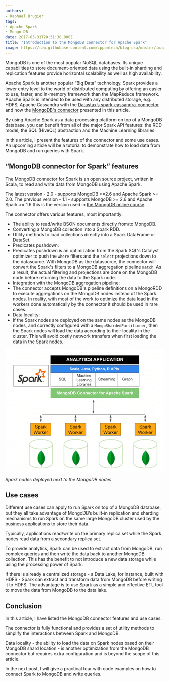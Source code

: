 ```yaml
---
authors:
- Raphael Brugier
tags:
- Apache Spark
- Mongo DB
date: 2017-03-31T20:31:38.000Z
title: "Introduction to the MongoDB connector for Apache Spark"
image: https://raw.githubusercontent.com/ippontech/blog-usa/master/images/2017/04/MongoDB-and-Apache-Spark-Blog--2-.png
---
```


MongoDB is one of the most popular NoSQL databases. Its unique capabilities to store document-oriented data using the built-in sharding and replication features provide horizontal scalability as well as high availability.

Apache Spark is another popular “Big Data” technology. Spark provides a lower entry level to the world of distributed computing by offering an easier to use, faster, and in-memory framework than the MapReduce framework. Apache Spark is intended to be used with any distributed storage, e.g. HDFS, Apache Cassandra with the [Datastax’s spark-cassandra-connector](https://github.com/datastax/spark-cassandra-connector) and now the [MongoDB's connector](https://docs.mongodb.com/spark-connector/v2.0/) presented in this article.

By using Apache Spark as a data processing platform on top of a MongoDB database, you can benefit from all of the major Spark API features: the RDD model, the SQL (HiveQL) abstraction and the Machine Learning libraries.

In this article, I present the features of the connector and some use cases. An upcoming article will be a tutorial to demonstrate how to load data from MongoDB and run queries with Spark.

## “MongoDB connector for Spark” features
The MongoDB connector for Spark is an open source project, written in Scala, to read and write data from MongoDB using Apache Spark.

The latest version - 2.0 - supports MongoDB >=2.6 and Apache Spark >= 2.0. The previous version - 1.1 - supports MongoDB >= 2.6 and Apache Spark >= 1.6 this is the version used in [the MongoDB online course](https://university.mongodb.com/courses/M233/about).

The connector offers various features, most importantly:

- The ability to read/write BSON documents directly from/to MongoDB.
- Converting a MongoDB collection into a Spark RDD.
- Utility methods to load collections directly into a Spark DataFrame or DataSet.
- Predicates pushdown:
 - Predicates pushdown is an optimization from the Spark SQL's Catalyst optimizer to push the `where` filters and the `select` projections down to the datasource.
With MongoDB as the datasource, the connector will convert the Spark's filters to a MongoDB aggregation pipeline `match`.
As a result, the actual filtering and projections are done on the MongoDB node before returning the data to the Spark node.
- Integration with the MongoDB aggregation pipeline:
 - The connector accepts MongoDB's pipeline definitions on a MongoRDD to execute aggregations on the MongoDB nodes instead of the Spark nodes.
In reality, with most of the work to optimize the data load in the workers done automatically by the connector it should be used in rare cases.
- Data locality:
 - If the Spark nodes are deployed on the same nodes as the MongoDB nodes, and correctly configured with a `MongoShardedPartitioner`, then the Spark nodes will load the data according to their locality in the cluster. This will avoid costly network transfers when first loading the data in the Spark nodes.

![](https://raw.githubusercontent.com/ippontech/blog-usa/master/images/2017/03/mongodbsparkconnector.png)

*Spark nodes deployed next to the MongoDB nodes*

## Use cases
Different use cases can apply to run Spark on top of a MongoDB database, but they all take advantage of MongoDB’s built-in replication and sharding mechanisms to run Spark on the same large MongoDB cluster used by the business applications to store their data.

Typically, applications read/write on the primary replica set while the Spark nodes read data from a secondary replica set.

To provide analytics, Spark can be used to extract data from MongoDB, run complex queries and then write the data back to another MongoDB collection. This has the benefit to not introduce a new data storage while using the processing power of Spark.

If there is already a centralized storage - a Data Lake, for instance, built with HDFS - Spark can extract and transform data from MongoDB before writing it to HDFS. The advantage is to use Spark as a simple and effective ETL tool to move the data from MongoDB to the data lake.

## Conclusion
In this article, I have listed the MongoDB connector features and use cases.

The connector is fully functional and provides a set of utility methods to simplify the interactions between Spark and MongoDB.

Data locality - the ability to load the data on Spark nodes based on their MongoDB shard location - is another optimization from the MongoDB connector but requires extra configuration and is beyond the scope of this article.

In the next post, I will give a practical tour with code examples on how to connect Spark to MongoDB and write queries.
